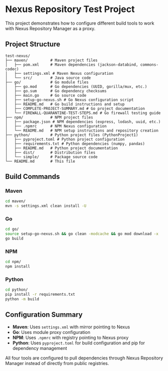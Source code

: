 # Nexus Repository Test Project

This project demonstrates how to configure different build tools to work with Nexus Repository Manager as a proxy.

## Project Structure

```
test-nexus/
├── maven/          # Maven project files
│   ├── pom.xml     # Maven dependencies (jackson-databind, commons-codec)
│   ├── settings.xml # Maven Nexus configuration
│   └── src/        # Java source code
├── go/             # Go module files
│   ├── go.mod      # Go dependencies (UUID, gorilla/mux, etc.)
│   ├── go.sum      # Go dependency checksums
│   ├── main.go     # Go source code
│   ├── setup-go-nexus.sh # Go Nexus configuration script
│   ├── README.md   # Go build instructions and setup
│   ├── COMPLETE-PROJECT-SUMMARY.md # Go project documentation
│   └── FIREWALL-QUARANTINE-TEST-STEPS.md # Go firewall testing guide
├── npm/            # NPM project files
│   ├── package.json # NPM dependencies (express, lodash, uuid, etc.)
│   ├── .npmrc      # NPM Nexus configuration
│   └── README.md   # NPM setup instructions and repository creation
├── python/         # Python project files (PythonProject1)
│   ├── pyproject.toml # Python project configuration
│   ├── requirements.txt # Python dependencies (numpy, pandas)
│   ├── README.md   # Python project documentation
│   ├── dist/       # Distribution files
│   └── simple/     # Package source code
└── README.md       # This file
```

## Build Commands

### Maven
```bash
cd maven/
mvn -s settings.xml clean install -U
```

### Go
```bash
cd go/
source setup-go-nexus.sh && go clean -modcache && go mod download -x
go build
```

### NPM
```bash
cd npm/
npm install
```

### Python
```bash
cd python/
pip install -r requirements.txt
python -m build
```

## Configuration Summary

- **Maven**: Uses `settings.xml` with mirror pointing to Nexus
- **Go**: Uses module proxy configuration
- **NPM**: Uses `.npmrc` with registry pointing to Nexus proxy  
- **Python**: Uses `pyproject.toml` for build configuration and pip for dependency management

All four tools are configured to pull dependencies through Nexus Repository Manager instead of directly from public registries.